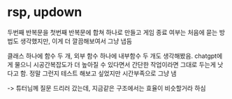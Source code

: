 # rsp, updown
두번째 반복문을 첫번째 반복문에 합쳐 하나로 만들고 게임 종료 여부는 처음에 묻는 방법도 생각했지만, 이게 더 깔끔해보여서 그냥 냅둠

클래스 하나에 함수 두 개, 외부 함수 하나에 내부함수 두 개도 생각해봤음.
chatgpt에게 물으니 시공간복잡도가 더 높아질 수 있다면서 간단한 작업이라면 그대로 두는게 낫다고 함.
정말 그런지 테스트 해보고 싶었지만 시간부족으로 그냥 냄

-> 튜터님께 질문 드리러 갔는데, 지금같은 구조에서는 효율이 비슷할거라 하심
